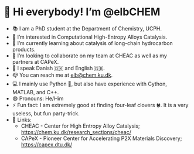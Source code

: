 # 👋 Hi everybody! I’m @elbCHEM
- 📚 I am a PhD student at the Department of Chemistry, UCPH.
- 👀 I’m interested in Computational High-Entropy Alloys Catalysis. 
- 🌱 I’m currently learning about catalysis of long-chain hydrocarbon products.
- 💞️ I’m looking to collaborate on my team at CHEAC as well as my partners at CAPeX.  
- 💬 I speak Danish 🇩🇰 and English 🇬🇧.
- 📪 You can reach me at elb@chem.ku.dk. 
- 💻 I mainly use Python 🐍, but also have experience with Cython, MATLAB, and C++.
- 😄 Pronouns: He/Him
- ⚡ Fun fact: I am extremely good at finding four-leaf clovers 🍀. It is a very useless, but fun party-trick.
- 🔗 Links:
  - CHEAC - Center for High Entropy Alloy Catalysis; https://chem.ku.dk/research_sections/cheac/ 
  - CAPeX - Pioneer Center for Accelerating P2X Materials Discovery; https://capex.dtu.dk/
<!---
elbCHEM/elbCHEM is a ✨ special ✨ repository because its `README.md` (this file) appears on your GitHub profile.
You can click the Preview link to take a look at your changes.
--->

